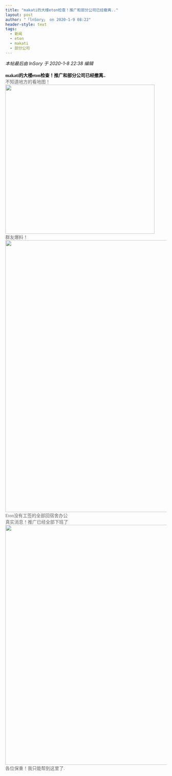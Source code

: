 ```yaml
---
title: "makati的大楼eton检查！推广和部分公司已经撤离.."
layout: post
author: "「lnSory」 on 2020-1-9 08:22"
header-style: text
tags:
  - 新闻
  - eton
  - makati
  - 部分公司
---
```


<head></head>
<body>
 <i class="pstatus"> 本帖最后由 lnSory 于 2020-1-8 22:38 编辑 </i>
 <br> 
 <br> 
 <font style="color:rgb(18, 18, 18)"><font face="微软雅黑"><strong>makati的大楼eton检查！推广和部分公司已经撤离..</strong></font></font>
 <font style="color:rgb(102, 102, 102)"><font face="微软雅黑"> 
   <div align="left">
     不知道地方的看地图！ 
   </div> 
   <div align="left"> 
    <ignore_js_op> 
     <img aid="1325820" src="https://bbs.boniu123.cc/data/attachment/forum/202001/08/223440sov7womrmo6vrkaa.png" zoomfile="data/attachment/forum/202001/08/223440sov7womrmo6vrkaa.png" file="data/attachment/forum/202001/08/223440sov7womrmo6vrkaa.png" width="466" inpost="1"> 
     <div class="tip tip_4 aimg_tip" id="aimg_1325820_menu" style="position: absolute; display: none" disautofocus="true"> 
      <div class="xs0"> 
       <p><strong>2020010822060000551235.png</strong> <em class="xg1">(405.59 KB, 下载次数: 0)</em></p> 
       <p> <a href="forum.php?mod=attachment&amp;aid=MTMyNTgyMHwwMmNiY2VhM3wxNTc4NTI5ODY4fDB8NTQ4NTM3&amp;nothumb=yes" target="_blank">下载附件</a> &nbsp;<a href="javascript:;" onclick="showWindow(this.id, this.getAttribute('url'), 'get', 0);" id="savephoto_1325820" url="home.php?mod=spacecp&amp;ac=album&amp;op=saveforumphoto&amp;aid=1325820&amp;handlekey=savephoto_1325820">保存到相册</a> </p> 
       <p class="xg1 y"><span title="2020-1-8 22:34">昨天&nbsp;22:34</span> 上传</p> 
      </div> 
      <div class="tip_horn"></div> 
     </div> 
    </ignore_js_op> 
   </div> 
   <div align="left">
     群友爆料！ 
   </div> 
   <div align="left"> 
    <ignore_js_op> 
     <img aid="1325821" src="https://bbs.boniu123.cc/data/attachment/forum/202001/08/223523dguikcushmlt6cx2.png" zoomfile="data/attachment/forum/202001/08/223523dguikcushmlt6cx2.png" file="data/attachment/forum/202001/08/223523dguikcushmlt6cx2.png" width="850" inpost="1"> 
     <div class="tip tip_4 aimg_tip" id="aimg_1325821_menu" style="position: absolute; display: none" disautofocus="true"> 
      <div class="xs0"> 
       <p><strong>2020010822080000232186.png</strong> <em class="xg1">(323.07 KB, 下载次数: 0)</em></p> 
       <p> <a href="forum.php?mod=attachment&amp;aid=MTMyNTgyMXw1NDRkZmZmNHwxNTc4NTI5ODY4fDB8NTQ4NTM3&amp;nothumb=yes" target="_blank">下载附件</a> &nbsp;<a href="javascript:;" onclick="showWindow(this.id, this.getAttribute('url'), 'get', 0);" id="savephoto_1325821" url="home.php?mod=spacecp&amp;ac=album&amp;op=saveforumphoto&amp;aid=1325821&amp;handlekey=savephoto_1325821">保存到相册</a> </p> 
       <p class="xg1 y"><span title="2020-1-8 22:35">昨天&nbsp;22:35</span> 上传</p> 
      </div> 
      <div class="tip_horn"></div> 
     </div> 
    </ignore_js_op> 
   </div></font></font>
 <font style="color:rgb(102, 102, 102)"><font face="微软雅黑"> 
   <div align="left">
     Eton没有工签的全部回宿舍办公 
   </div> 
   <div align="left">
     真实消息！推广已经全部下班了 
   </div> 
   <div align="left"> 
    <ignore_js_op> 
     <img aid="1325822" src="https://bbs.boniu123.cc/data/attachment/forum/202001/08/223528i1w13h94347e9jk9.png" zoomfile="data/attachment/forum/202001/08/223528i1w13h94347e9jk9.png" file="data/attachment/forum/202001/08/223528i1w13h94347e9jk9.png" width="750" inpost="1"> 
     <div class="tip tip_4 aimg_tip" id="aimg_1325822_menu" style="position: absolute; display: none" disautofocus="true"> 
      <div class="xs0"> 
       <p><strong>2020010822100000181117.png</strong> <em class="xg1">(663.21 KB, 下载次数: 1)</em></p> 
       <p> <a href="forum.php?mod=attachment&amp;aid=MTMyNTgyMnw1N2QzMzAxOXwxNTc4NTI5ODY4fDB8NTQ4NTM3&amp;nothumb=yes" target="_blank">下载附件</a> &nbsp;<a href="javascript:;" onclick="showWindow(this.id, this.getAttribute('url'), 'get', 0);" id="savephoto_1325822" url="home.php?mod=spacecp&amp;ac=album&amp;op=saveforumphoto&amp;aid=1325822&amp;handlekey=savephoto_1325822">保存到相册</a> </p> 
       <p class="xg1 y"><span title="2020-1-8 22:35">昨天&nbsp;22:35</span> 上传</p> 
      </div> 
      <div class="tip_horn"></div> 
     </div> 
    </ignore_js_op> 
   </div></font></font>
 <font style="color:rgb(102, 102, 102)"><font face="微软雅黑"> 
   <div align="left">
     各位保重！我只能帮到这里了. 
   </div></font></font>
 <br> 
 <br>
</body>



